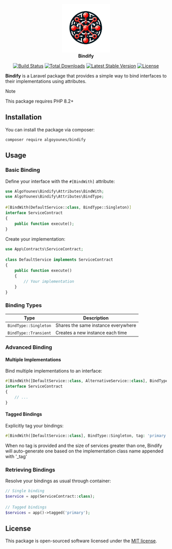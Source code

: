 <p align="center">
<img width="150" height="150" src="assets/logo.png" alt="Bindify Logo"/>
<br><b>Bindify</b>
</p>
<p align="center">
<a href="https://github.com/algoyounes/bindify/actions"><img src="https://github.com/algoyounes/bindify/actions/workflows/unit-tests.yml/badge.svg" alt="Build Status"></a>
<a href="https://packagist.org/packages/algoyounes/bindify"><img src="https://img.shields.io/packagist/dt/algoyounes/bindify" alt="Total Downloads"></a>
<a href="https://packagist.org/packages/algoyounes/bindify"><img src="https://img.shields.io/packagist/v/algoyounes/bindify" alt="Latest Stable Version"></a>
<a href="https://packagist.org/packages/algoyounes/bindify"><img src="https://img.shields.io/packagist/l/algoyounes/bindify" alt="License"></a>
</p>

**Bindify** is a Laravel package that provides a simple way to bind interfaces to their implementations using attributes.

> [!NOTE]
> This package requires PHP 8.2+

## Installation

You can install the package via composer:

```
composer require algoyounes/bindify
```

## Usage

### Basic Binding

Define your interface with the `#[BindWith]` attribute:

```php
use AlgoYounes\Bindify\Attributes\BindWith;
use AlgoYounes\Bindify\Attributes\BindType;

#[BindWith(DefaultService::class, BindType::Singleton)]
interface ServiceContract
{
    public function execute();
}
```

Create your implementation:

```php
use App\Contracts\ServiceContract;

class DefaultService implements ServiceContract
{
    public function execute()
    {
        // Your implementation
    }
}
```

### Binding Types

| Type                  | Description                         |
|-----------------------|-------------------------------------|
| `BindType::Singleton` | Shares the same instance everywhere |
| `BindType::Transient` | Creates a new instance each time    |

### Advanced Binding

#### Multiple Implementations

Bind multiple implementations to an interface:

```php
#[BindWith([DefaultService::class, AlternativeService::class], BindType::Singleton)]
interface ServiceContract
{
    // ...
}
```

#### Tagged Bindings

Explicitly tag your bindings:

```php
#[BindWith([DefaultService::class], BindType::Singleton, tag: 'primary')]
```

When no tag is provided and the size of services greater than one, Bindify will auto-generate one based on the implementation class name appended with '_tag'

### Retrieving Bindings

Resolve your bindings as usual through container:

```php
// Single binding
$service = app(ServiceContract::class);

// Tagged bindings
$services = app()->tagged('primary');
```

## License

This package is open-sourced software licensed under the [MIT license](LICENSE).
